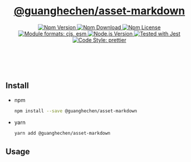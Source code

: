 <header>
  <h1 align="center">
    <a href="https://github.com/guanghechen/yozora/tree/main/packages/asset-markdown#readme">@guanghechen/asset-markdown</a>
  </h1>
  <div align="center">
    <a href="https://www.npmjs.com/package/@guanghechen/asset-markdown">
      <img
        alt="Npm Version"
        src="https://img.shields.io/npm/v/@guanghechen/asset-markdown.svg"
      />
    </a>
    <a href="https://www.npmjs.com/package/@guanghechen/asset-markdown">
      <img
        alt="Npm Download"
        src="https://img.shields.io/npm/dm/@guanghechen/asset-markdown.svg"
      />
    </a>
    <a href="https://www.npmjs.com/package/@guanghechen/asset-markdown">
      <img
        alt="Npm License"
        src="https://img.shields.io/npm/l/@guanghechen/asset-markdown.svg"
      />
    </a>
    <a href="#install">
      <img
        alt="Module formats: cjs, esm"
        src="https://img.shields.io/badge/module_formats-cjs%2C%20esm-green.svg"
      />
    </a>
    <a href="https://github.com/nodejs/node">
      <img
        alt="Node.js Version"
        src="https://img.shields.io/node/v/@guanghechen/asset-markdown"
      />
    </a>
    <a href="https://github.com/facebook/jest">
      <img
        alt="Tested with Jest"
        src="https://img.shields.io/badge/tested_with-jest-9c465e.svg"
      />
    </a>
    <a href="https://github.com/prettier/prettier">
      <img
        alt="Code Style: prettier"
        src="https://img.shields.io/badge/code_style-prettier-ff69b4.svg?style=flat-square"
      />
    </a>
  </div>
</header>
<br/>

## Install

* npm

  ```bash
  npm install --save @guanghechen/asset-markdown
  ```

* yarn

  ```bash
  yarn add @guanghechen/asset-markdown
  ```

## Usage


